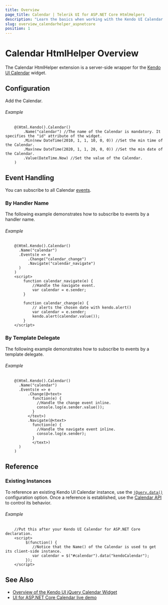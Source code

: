 ```yaml
---
title: Overview
page_title: Calendar | Telerik UI for ASP.NET Core HtmlHelpers
description: "Learn the basics when working with the Kendo UI Calendar HtmlHelper for ASP.NET Core (MVC 6 or ASP.NET Core MVC)."
slug: overview_calendarhelper_aspnetcore
position: 1
---
```


# Calendar HtmlHelper Overview

The Calendar HtmlHelper extension is a server-side wrapper for the [Kendo UI Calendar](https://demos.telerik.com/kendo-ui/calendar/index) widget.

## Configuration

Add the Calendar.

###### Example

```
    @(Html.Kendo().Calendar()
        .Name("calendar") //The name of the Calendar is mandatory. It specifies the "id" attribute of the widget.
        .Min(new DateTime(2010, 1, 1, 10, 0, 0)) //Set the min time of the Calendar.
        .Max(new DateTime(2020, 1, 1, 20, 0, 0)) //Set the min date of the Calendar.
        .Value(DateTime.Now) //Set the value of the Calendar.
    )
```

## Event Handling

You can subscribe to all Calendar [events](https://docs.telerik.com/kendo-ui/api/javascript/ui/calendar#events).

### By Handler Name

The following example demonstrates how to subscribe to events by a handler name.

###### Example

```
    @(Html.Kendo().Calendar()
      .Name("calendar")
      .Events(e => e
          .Change("calendar_change")
          .Navigate("calendar_navigate")
      )
    )
    <script>
        function calendar_navigate(e) {
            //Handle the navigate event.
            var calendar = e.sender;
        }

        function calendar_change(e) {
            // alerts the chosen date with kendo.alert()
            var calendar = e.sender;
            kendo.alert(calendar.value());
        }
    </script>
```

### By Template Delegate

The following example demonstrates how to subscribe to events by a template delegate.

###### Example

```
    @(Html.Kendo().Calendar()
      .Name("calendar")
      .Events(e => e
          .Change(@<text>
            function(e) {
              //Handle the change event inline.
              console.log(e.sender.value());
            }
          </text>)
          .Navigate(@<text>
            function(e) {
              //Handle the navigate event inline.
              console.log(e.sender);
            }
            </text>)
      )
    )
```

## Reference

### Existing Instances

To reference an existing Kendo UI Calendar instance, use the [`jQuery.data()`](https://api.jquery.com/jQuery.data/) configuration option. Once a reference is established, use the [Calendar API](https://docs.telerik.com/kendo-ui/api/javascript/ui/calendar#methods) to control its behavior.

###### Example

```
    //Put this after your Kendo UI Calendar for ASP.NET Core declaration.
    <script>
         $(function() {
            //Notice that the Name() of the Calendar is used to get its client-side instance.
            var calendar = $("#calendar").data("kendoCalendar");
         });
    </script>
```

## See Also

* [Overview of the Kendo UI jQuery Calendar Widget](https://docs.telerik.com/kendo-ui/controls/scheduling/calendar/overview)
* [UI for ASP.NET Core Calendar live demo](https://demos.telerik.com/aspnet-core/calendar)
